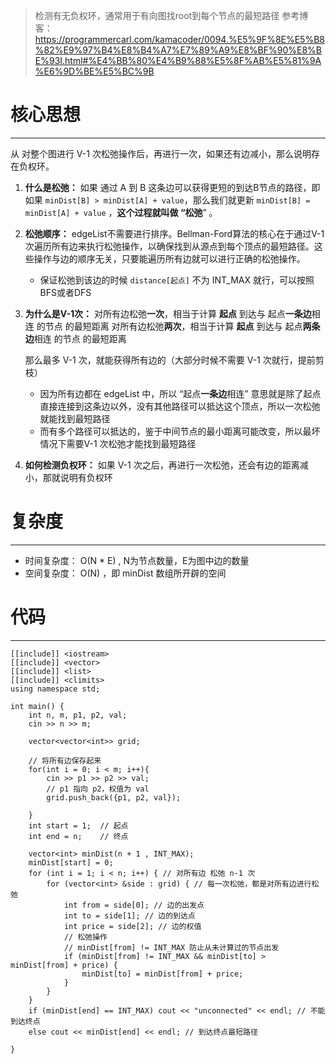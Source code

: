 >检测有无负权环，通常用于有向图找root到每个节点的最短路径
>参考博客：https://programmercarl.com/kamacoder/0094.%E5%9F%8E%E5%B8%82%E9%97%B4%E8%B4%A7%E7%89%A9%E8%BF%90%E8%BE%93I.html#%E4%BB%80%E4%B9%88%E5%8F%AB%E5%81%9A%E6%9D%BE%E5%BC%9B

# 核心思想
---
从 对整个图进行 V-1 次松弛操作后，再进行一次，如果还有边减小，那么说明存在负权环。

1. **什么是松弛：**
	如果 通过 A 到 B 这条边可以获得更短的到达B节点的路径，即如果 `minDist[B] > minDist[A] + value`，那么我们就更新 `minDist[B] = minDist[A] + value` ，**这个过程就叫做 “松弛**” 。
2. **松弛顺序：**
	edgeList不需要进行排序。Bellman-Ford算法的核心在于通过V-1次遍历所有边来执行松弛操作，以确保找到从源点到每个顶点的最短路径。这些操作与边的顺序无关，只要能遍历所有边就可以进行正确的松弛操作。
	- 保证松弛到该边的时候 `distance[起点]` 不为 INT_MAX 就行，可以按照BFS或者DFS
3. **为什么是V-1次：**
	对所有边松弛**一次**，相当于计算 **起点** 到达与 起点**一条边**相连 的节点 的最短距离
	对所有边松弛**两次**，相当于计算 **起点** 到达与 起点**两条边**相连 的节点 的最短距离

	那么最多 V-1 次，就能获得所有边的（大部分时候不需要 V-1 次就行，提前剪枝）
	- 因为所有边都在 edgeList 中，所以 “起点**一条边**相连” 意思就是除了起点直接连接到这条边以外，没有其他路径可以抵达这个顶点，所以一次松弛就能找到最短路径
	- 而有多个路径可以抵达的，鉴于中间节点的最小距离可能改变，所以最坏情况下需要V-1 次松弛才能找到最短路径
4. **如何检测负权环：**
	如果 V-1 次之后，再进行一次松弛，还会有边的距离减小，那就说明有负权环

# 复杂度
---
- 时间复杂度： O(N * E) , N为节点数量，E为图中边的数量
- 空间复杂度： O(N) ，即 minDist 数组所开辟的空间
# 代码
---
```
[[include]] <iostream>
[[include]] <vector>
[[include]] <list>
[[include]] <climits>
using namespace std;

int main() {
    int n, m, p1, p2, val;
    cin >> n >> m;

    vector<vector<int>> grid;

    // 将所有边保存起来
    for(int i = 0; i < m; i++){
        cin >> p1 >> p2 >> val;
        // p1 指向 p2，权值为 val
        grid.push_back({p1, p2, val});

    }
    int start = 1;  // 起点
    int end = n;    // 终点

    vector<int> minDist(n + 1 , INT_MAX);
    minDist[start] = 0;
    for (int i = 1; i < n; i++) { // 对所有边 松弛 n-1 次
        for (vector<int> &side : grid) { // 每一次松弛，都是对所有边进行松弛
            int from = side[0]; // 边的出发点
            int to = side[1]; // 边的到达点
            int price = side[2]; // 边的权值
            // 松弛操作 
            // minDist[from] != INT_MAX 防止从未计算过的节点出发
            if (minDist[from] != INT_MAX && minDist[to] > minDist[from] + price) { 
                minDist[to] = minDist[from] + price;  
            }
        }
    }
    if (minDist[end] == INT_MAX) cout << "unconnected" << endl; // 不能到达终点
    else cout << minDist[end] << endl; // 到达终点最短路径

}
```

